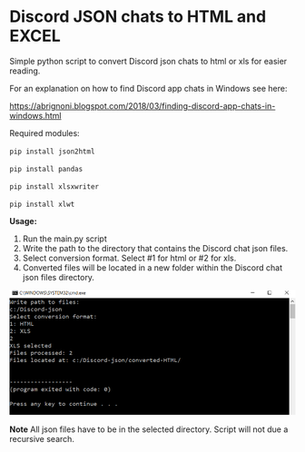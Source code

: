# Discord JSON chats to HTML and EXCEL

Simple python script to convert Discord json chats to html or xls for easier reading.

For an explanation on how to find Discord app chats in Windows see here:

https://abrignoni.blogspot.com/2018/03/finding-discord-app-chats-in-windows.html

Required modules:

`` pip install json2html ``

`` pip install pandas ``

`` pip install xlsxwriter ``

`` pip install xlwt ``

**Usage:**

1. Run the main.py script
2. Write the path to the directory that contains the Discord chat json files.
3. Select conversion format. Select #1 for html or #2 for xls.
4. Converted files will be located in a new folder within the Discord chat json files directory.

![alt text](usage.jpg "Usage example")

**Note**
All json files have to be in the selected directory. Script will not due a recursive search.

